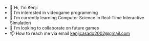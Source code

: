 - 👋 Hi, I’m Kenji
- 👀 I’m interested in videogame programming
- 🌱 I’m currently learning Computer Science in Real-Time Interactive Simulation
- 💞️ I’m looking to collaborate on future games
- 📫 How to reach me via email kenjicasado2002@gmail.com

<!---
Kenyas/Kenyas is a ✨ special ✨ repository because its `README.md` (this file) appears on your GitHub profile.
You can click the Preview link to take a look at your changes.
--->
